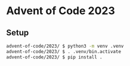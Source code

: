 # Advent of Code 2023

## Setup

```bash
advent-of-code/2023/ $ python3 -m venv .venv
advent-of-code/2023/ $ . .venv/bin.activate
advent-of-code/2023/ $ pip install .
```
